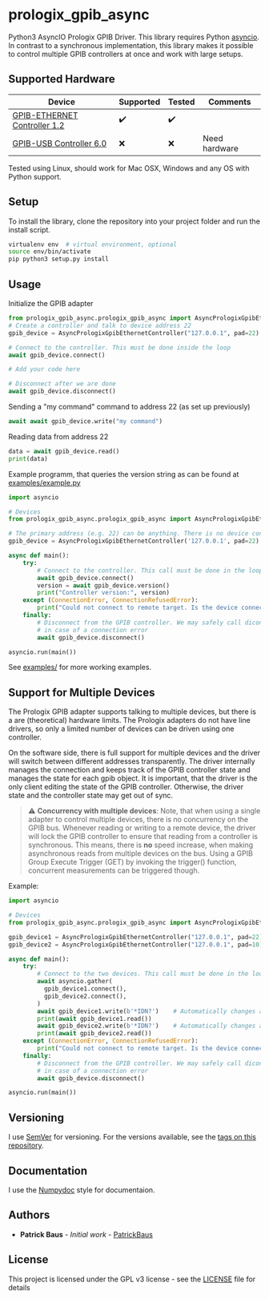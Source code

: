 # prologix_gpib_async
Python3 AsyncIO Prologix GPIB Driver. This library requires Python [asyncio](https://docs.python.org/3/library/asyncio.html). In contrast to a synchronous implementation, this library makes it possible to control multiple GPIB controllers at once and work with large setups.

## Supported Hardware
|Device|Supported|Tested|Comments|
|--|--|--|--|
|[GPIB-ETHERNET Controller 1.2](http://prologix.biz/gpib-ethernet-controller.html)|:heavy_check_mark:|:heavy_check_mark:|  |
|[GPIB-USB Controller 6.0](http://prologix.biz/gpib-usb-controller.html)|:x:|:x:|Need hardware

Tested using Linux, should work for Mac OSX, Windows and any OS with Python support.

## Setup

To install the library, clone the repository into your project folder and run the install script.

```bash
virtualenv env  # virtual environment, optional
source env/bin/activate
pip python3 setup.py install
```

## Usage

Initialize the GPIB adapter
```python
from prologix_gpib_async.prologix_gpib_async import AsyncPrologixGpibEthernetController
# Create a controller and talk to device address 22
gpib_device = AsyncPrologixGpibEthernetController("127.0.0.1", pad=22)

# Connect to the controller. This must be done inside the loop
await gpib_device.connect()

# Add your code here

# Disconnect after we are done
await gpib_device.disconnect()
```

Sending a "my command" command to address 22 (as set up previously)
```python
await await gpib_device.write("my command")
```

Reading data from address 22
```python
data = await gpib_device.read()
print(data)
```

Example programm, that queries the version string as can be found at [examples/example.py](examples/example.py)
```python
import asyncio

# Devices
from prologix_gpib_async.prologix_gpib_async import AsyncPrologixGpibEthernetController

# The primary address (e.g. 22) can be anything. There is no device connection required for this example
gpib_device = AsyncPrologixGpibEthernetController('127.0.0.1', pad=22)

async def main():
    try: 
        # Connect to the controller. This call must be done in the loop.
        await gpib_device.connect()
        version = await gpib_device.version()
        print("Controller version:", version)
    except (ConnectionError, ConnectionRefusedError):
        print("Could not connect to remote target. Is the device connected?")
    finally:
        # Disconnect from the GPIB controller. We may safely call diconnect() on a non-connected gpib device
        # in case of a connection error
        await gpib_device.disconnect()

asyncio.run(main())
```

See [examples/](examples/) for more working examples.

## Support for Multiple Devices
The Prologix GPIB adapter supports talking to multiple devices, but there is a are (theoretical) hardware limits. The Prologix adapters do not have line drivers, so only a limited number of devices can be driven using one controller.

On the software side, there is full support for multiple devices and the driver will switch between different addresses transparently. The driver internally manages the connection and keeps track of the GPIB controller state and manages the state for each gpib object. It is important, that the driver is the only client editing the state of the GPIB controller. Otherwise, the driver state and the controller state may get out of sync.

> :warning: **Concurrency with multiple devices**: Note, that when using a single adapter to control multiple devices, there is no concurrency on the GPIB bus. Whenever reading or writing to a remote device, the driver will lock the GPIB controller to ensure that reading from a controller is synchronous. This means, there is **no** speed increase, when making asynchronous reads from multiple devices on the bus. Using a GPIB Group Execute Trigger (GET) by invoking the trigger() function, concurrent measurements can be triggered though.

Example:
```python
import asyncio

# Devices
from prologix_gpib_async.prologix_gpib_async import AsyncPrologixGpibEthernetController

gpib_device1 = AsyncPrologixGpibEthernetController("127.0.0.1", pad=22)
gpib_device2 = AsyncPrologixGpibEthernetController("127.0.0.1", pad=10)

async def main():
    try: 
        # Connect to the two devices. This call must be done in the loop.
        await asyncio.gather(
          gpib_device1.connect(),
          gpib_device2.connect(),
        )
        await gpib_device1.write(b'*IDN?')    # Automatically changes address to device 22
        print(await gpib_device1.read())
        await gpib_device2.write(b'*IDN?')    # Automatically changes address to device 10
        print(await gpib_device2.read())
    except (ConnectionError, ConnectionRefusedError):
        print("Could not connect to remote target. Is the device connected?")
    finally:
        # Disconnect from the GPIB controller. We may safely call diconnect() on a non-connected gpib device,
        # in case of a connection error
        await gpib_device.disconnect()

asyncio.run(main())
```

## Versioning

I use [SemVer](http://semver.org/) for versioning. For the versions available, see the [tags on this repository](https://github.com/PatrickBaus/pyAsyncPrologix/tags). 

## Documentation
I use the [Numpydoc](https://numpydoc.readthedocs.io/en/latest/format.html) style for documentaion.

## Authors

* **Patrick Baus** - *Initial work* - [PatrickBaus](https://github.com/PatrickBaus)

## License


This project is licensed under the GPL v3 license - see the [LICENSE](LICENSE) file for details

